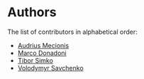 # Authors

The list of contributors in alphabetical order:

- [Audrius Mecionis](https://orcid.org/0000-0002-3759-1663)
- [Marco Donadoni](https://orcid.org/0000-0003-2922-5505)
- [Tibor Simko](https://orcid.org/0000-0001-7202-5803)
- [Volodymyr Savchenko](https://github.com/volodymyrss)
